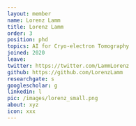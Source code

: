 ```yaml
---
layout: member
name: Lorenz Lamm
title: Lorenz Lamm
order: 3
position: phd
topics: AI for Cryo-electron Tomography
joined: 2020
leave: 
twitter: https://twitter.com/LammLorenz
github: https://github.com/LorenzLamm
researchgate: s
googlescholar: g
linkedin: l
pic: /images/lorenz_small.png
about: xyz
icon: xxx
---
```

